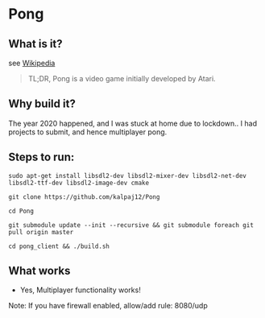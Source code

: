 # Pong


## What is it?
see [Wikipedia](https://en.wikipedia.org/wiki/Pong)

> TL;DR, Pong is a video game initially developed by Atari.

## Why build it?
The year 2020 happened, and I was stuck at home due to lockdown.. I had projects to submit, and hence multiplayer pong.

## Steps to run:

    sudo apt-get install libsdl2-dev libsdl2-mixer-dev libsdl2-net-dev libsdl2-ttf-dev libsdl2-image-dev cmake

    git clone https://github.com/kalpaj12/Pong

    cd Pong

    git submodule update --init --recursive && git submodule foreach git pull origin master

    cd pong_client && ./build.sh

## What works
* Yes, Multiplayer functionality works!


Note: If you have firewall enabled, allow/add rule: 8080/udp
